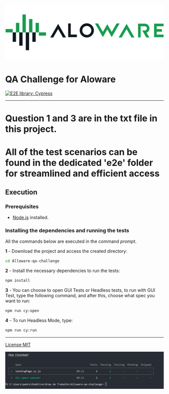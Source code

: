 ![picture alt](images\aloware.webp "Alloware Logo")

# QA Challenge for Aloware
[![E2E library: Cypress](https://img.shields.io/badge/E2E%20Framework-Cypress-blue)](https://www.cypress.io/)

---

# Question 1 and 3 are in the txt file in this project.

# All of the test scenarios can be found in the dedicated 'e2e' folder for streamlined and efficient access

## Execution

### Prerequisites

- [Node.js](https://nodejs.org/en/download/) installed.

### Installing the dependencies and running the tests

All the commands below are executed in the command _prompt_.

**1** - Download the project and access the created directory:

```sh
cd Alloware-qa-challenge
```

**2** - Install the necessary dependencies to run the tests:

```sh
npm install
```

**3** - You can choose to open GUI Tests or Headless tests, to run with GUI Test, type the following command, and after this, choose what spec you want to run:

```sh
npm run cy:open
```

**4** - To run Headless Mode, type:

```sh
npm run cy:run
```
---

[License MIT](/LICENSE)

![picture alt](images\testScreenshot.png "Test Result")